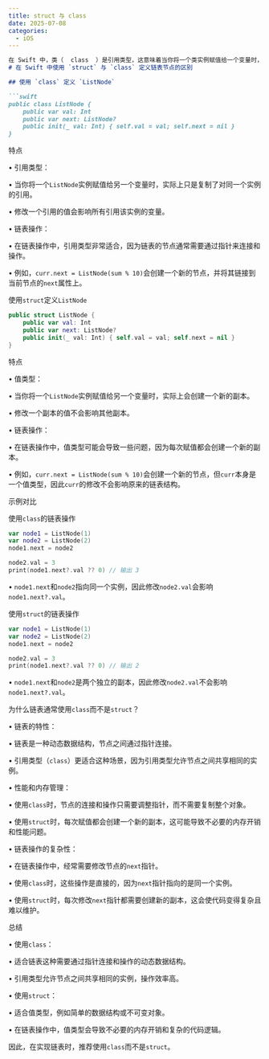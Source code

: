 ```yaml
---
title: struct 与 class
date: 2025-07-08
categories:
  - iOS
---
```


```markdown
在 Swift 中，类（  class  ）是引用类型，这意味着当你将一个类实例赋值给一个变量时，实际上只是复制了对同一个实例的引用，而不是复制整个对象。 如果用struct 来修饰ListNode 呢
# 在 Swift 中使用 `struct` 与 `class` 定义链表节点的区别

## 使用 `class` 定义 `ListNode`

```swift
public class ListNode {
    public var val: Int
    public var next: ListNode?
    public init(_ val: Int) { self.val = val; self.next = nil }
}
```



特点

• 引用类型：

• 当你将一个`ListNode`实例赋值给另一个变量时，实际上只是复制了对同一个实例的引用。

• 修改一个引用的值会影响所有引用该实例的变量。


• 链表操作：

• 在链表操作中，引用类型非常适合，因为链表的节点通常需要通过指针来连接和操作。

• 例如，`curr.next = ListNode(sum % 10)`会创建一个新的节点，并将其链接到当前节点的`next`属性上。


使用`struct`定义`ListNode`


```swift
public struct ListNode {
    public var val: Int
    public var next: ListNode?
    public init(_ val: Int) { self.val = val; self.next = nil }
}
```



特点

• 值类型：

• 当你将一个`ListNode`实例赋值给另一个变量时，实际上会创建一个新的副本。

• 修改一个副本的值不会影响其他副本。


• 链表操作：

• 在链表操作中，值类型可能会导致一些问题，因为每次赋值都会创建一个新的副本。

• 例如，`curr.next = ListNode(sum % 10)`会创建一个新的节点，但`curr`本身是一个值类型，因此`curr`的修改不会影响原来的链表结构。


示例对比


使用`class`的链表操作


```swift
var node1 = ListNode(1)
var node2 = ListNode(2)
node1.next = node2

node2.val = 3
print(node1.next?.val ?? 0) // 输出 3
```



• `node1.next`和`node2`指向同一个实例，因此修改`node2.val`会影响`node1.next?.val`。


使用`struct`的链表操作


```swift
var node1 = ListNode(1)
var node2 = ListNode(2)
node1.next = node2

node2.val = 3
print(node1.next?.val ?? 0) // 输出 2
```



• `node1.next`和`node2`是两个独立的副本，因此修改`node2.val`不会影响`node1.next?.val`。


为什么链表通常使用`class`而不是`struct`？


• 链表的特性：

• 链表是一种动态数据结构，节点之间通过指针连接。

• 引用类型（`class`）更适合这种场景，因为引用类型允许节点之间共享相同的实例。


• 性能和内存管理：

• 使用`class`时，节点的连接和操作只需要调整指针，而不需要复制整个对象。

• 使用`struct`时，每次赋值都会创建一个新的副本，这可能导致不必要的内存开销和性能问题。


• 链表操作的复杂性：

• 在链表操作中，经常需要修改节点的`next`指针。

• 使用`class`时，这些操作是直接的，因为`next`指针指向的是同一个实例。

• 使用`struct`时，每次修改`next`指针都需要创建新的副本，这会使代码变得复杂且难以维护。


总结

• 使用`class`：

• 适合链表这种需要通过指针连接和操作的动态数据结构。

• 引用类型允许节点之间共享相同的实例，操作效率高。


• 使用`struct`：

• 适合值类型，例如简单的数据结构或不可变对象。

• 在链表操作中，值类型会导致不必要的内存开销和复杂的代码逻辑。

因此，在实现链表时，推荐使用`class`而不是`struct`。
